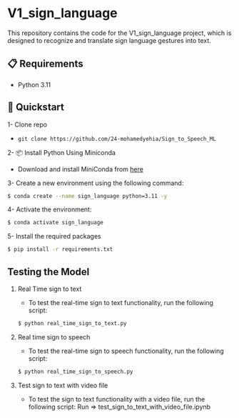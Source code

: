 # V1_sign_language
This repository contains the code for the V1_sign_language project, which is designed to recognize and translate sign language gestures into text.

## 📋 Requirements
- Python 3.11

## 🚀 Quickstart

1- Clone repo
 - `git clone https://github.com/24-mohamedyehia/Sign_to_Speech_ML`

2- 📦 Install Python Using Miniconda
 - Download and install MiniConda from [here](https://www.anaconda.com/docs/getting-started/miniconda/main#quick-command-line-install)

3- Create a new environment using the following command:
```bash
$ conda create --name sign_language python=3.11 -y
```

4- Activate the environment:
```bash
$ conda activate sign_language 
```

5- Install the required packages
```bash
$ pip install -r requirements.txt
```

## Testing the Model

1. Real Time sign to text
   - To test the real-time sign to text functionality, run the following script:
   ```bash
   $ python real_time_sign_to_text.py
   ```

2. Real time sign to speech
   - To test the real-time sign to speech functionality, run the following script:
   ```bash
   $ python real_time_sign_to_speech.py
   ```
3. Test sign to text with video file
   - To test the sign to text functionality with a video file, run the following script:
   Run => test_sign_to_text_with_video_file.ipynb 
